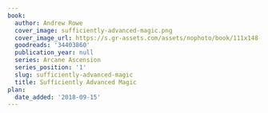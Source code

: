 ```yaml
---
book:
  author: Andrew Rowe
  cover_image: sufficiently-advanced-magic.png
  cover_image_url: https://s.gr-assets.com/assets/nophoto/book/111x148-bcc042a9c91a29c1d680899eff700a03.png
  goodreads: '34403860'
  publication_year: null
  series: Arcane Ascension
  series_position: '1'
  slug: sufficiently-advanced-magic
  title: Sufficiently Advanced Magic
plan:
  date_added: '2018-09-15'
---
```

